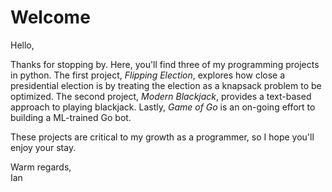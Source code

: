 # Welcome
Hello, 

Thanks for stopping by. Here, you'll find three of my programming projects in python. The first project, *Flipping Election*, explores how close a presidential election is by treating the election as a knapsack problem to be optimized. The second project, *Modern Blackjack*, provides a text-based approach to playing blackjack. Lastly, *Game of Go* is an on-going effort to building a ML-trained Go bot. 


These projects are critical to my growth as a programmer, so I hope you'll enjoy your stay. 


Warm regards, <br/>
Ian
